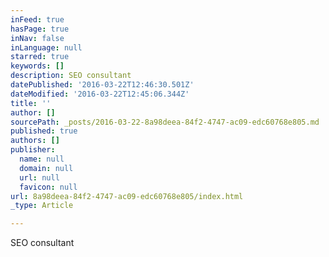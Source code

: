 ```yaml
---
inFeed: true
hasPage: true
inNav: false
inLanguage: null
starred: true
keywords: []
description: SEO consultant
datePublished: '2016-03-22T12:46:30.501Z'
dateModified: '2016-03-22T12:45:06.344Z'
title: ''
author: []
sourcePath: _posts/2016-03-22-8a98deea-84f2-4747-ac09-edc60768e805.md
published: true
authors: []
publisher:
  name: null
  domain: null
  url: null
  favicon: null
url: 8a98deea-84f2-4747-ac09-edc60768e805/index.html
_type: Article

---
```

SEO consultant